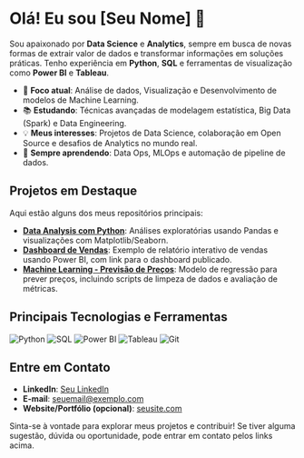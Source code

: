 # Olá! Eu sou [Seu Nome] 👋

Sou apaixonado por **Data Science** e **Analytics**, sempre em busca de novas formas de extrair valor de dados e transformar informações em soluções práticas. Tenho experiência em **Python**, **SQL** e ferramentas de visualização como **Power BI** e **Tableau**.

- 🎯 **Foco atual**: Análise de dados, Visualização e Desenvolvimento de modelos de Machine Learning.
- 📚 **Estudando**: Técnicas avançadas de modelagem estatística, Big Data (Spark) e Data Engineering.
- 💡 **Meus interesses**: Projetos de Data Science, colaboração em Open Source e desafios de Analytics no mundo real.
- 🌱 **Sempre aprendendo**: Data Ops, MLOps e automação de pipeline de dados.

## Projetos em Destaque
Aqui estão alguns dos meus repositórios principais:
- [**Data Analysis com Python**](https://github.com/seuusuario/data-analysis-python): Análises exploratórias usando Pandas e visualizações com Matplotlib/Seaborn.
- [**Dashboard de Vendas**](https://github.com/seuusuario/dashboard-vendas): Exemplo de relatório interativo de vendas usando Power BI, com link para o dashboard publicado.
- [**Machine Learning - Previsão de Preços**](https://github.com/seuusuario/ml-preco): Modelo de regressão para prever preços, incluindo scripts de limpeza de dados e avaliação de métricas.

## Principais Tecnologias e Ferramentas
![Python](https://img.shields.io/badge/-Python-blue?logo=python&logoColor=white)
![SQL](https://img.shields.io/badge/-SQL-lightgrey?logo=mysql&logoColor=white)
![Power BI](https://img.shields.io/badge/-Power%20BI-yellow?logo=powerbi&logoColor=white)
![Tableau](https://img.shields.io/badge/-Tableau-blueviolet?logo=tableau&logoColor=white)
![Git](https://img.shields.io/badge/-Git-black?logo=git&logoColor=white)

## Entre em Contato
- **LinkedIn**: [Seu LinkedIn](https://www.linkedin.com/in/seunome)
- **E-mail**: [seuemail@exemplo.com](mailto:seuemail@exemplo.com)
- **Website/Portfólio (opcional)**: [seusite.com](https://www.seusite.com)

Sinta-se à vontade para explorar meus projetos e contribuir! Se tiver alguma sugestão, dúvida ou oportunidade, pode entrar em contato pelos links acima.
